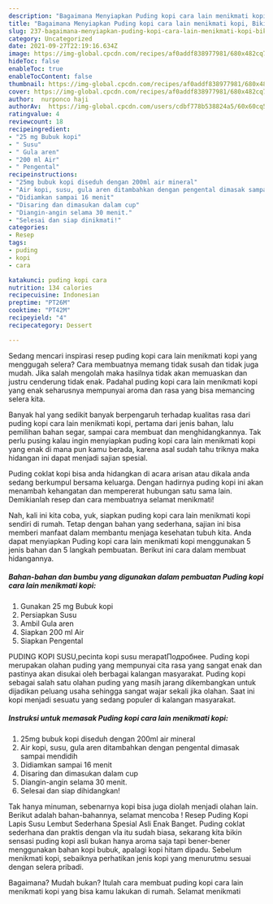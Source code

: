 ```yaml
---
description: "Bagaimana Menyiapkan Puding kopi cara lain menikmati kopi, Bikin Ngiler"
title: "Bagaimana Menyiapkan Puding kopi cara lain menikmati kopi, Bikin Ngiler"
slug: 237-bagaimana-menyiapkan-puding-kopi-cara-lain-menikmati-kopi-bikin-ngiler
category: Uncategorized
date: 2021-09-27T22:19:16.634Z
image: https://img-global.cpcdn.com/recipes/af0addf838977981/680x482cq70/puding-kopi-cara-lain-menikmati-kopi-foto-resep-utama.jpg
hideToc: false
enableToc: true
enableTocContent: false
thumbnail: https://img-global.cpcdn.com/recipes/af0addf838977981/680x482cq70/puding-kopi-cara-lain-menikmati-kopi-foto-resep-utama.jpg
cover: https://img-global.cpcdn.com/recipes/af0addf838977981/680x482cq70/puding-kopi-cara-lain-menikmati-kopi-foto-resep-utama.jpg
author:  nurponco haji
authorAv:  https://img-global.cpcdn.com/users/cdbf778b538824a5/60x60cq50/avatar.jpg
ratingvalue: 4
reviewcount: 18
recipeingredient:
- "25 mg Bubuk kopi"
- " Susu"
- " Gula aren"
- "200 ml Air"
- " Pengental"
recipeinstructions:
- "25mg bubuk kopi diseduh dengan 200ml air mineral"
- "Air kopi, susu, gula aren ditambahkan dengan pengental dimasak sampai mendidih"
- "Didiamkan sampai 16 menit"
- "Disaring dan dimasukan dalam cup"
- "Diangin-angin selama 30 menit."
- "Selesai dan siap dinikmati!"
categories:
- Resep
tags:
- puding
- kopi
- cara

katakunci: puding kopi cara 
nutrition: 134 calories
recipecuisine: Indonesian
preptime: "PT26M"
cooktime: "PT42M"
recipeyield: "4"
recipecategory: Dessert

---
```



Sedang mencari inspirasi resep puding kopi cara lain menikmati kopi yang menggugah selera? Cara membuatnya memang tidak susah dan tidak juga mudah. Jika salah mengolah maka hasilnya tidak akan memuaskan dan justru cenderung tidak enak. Padahal puding kopi cara lain menikmati kopi yang enak seharusnya mempunyai aroma dan rasa yang bisa memancing selera kita.


Banyak hal yang sedikit banyak berpengaruh terhadap kualitas rasa dari puding kopi cara lain menikmati kopi, pertama dari jenis bahan, lalu pemilihan bahan segar, sampai cara membuat dan menghidangkannya. Tak perlu pusing kalau ingin menyiapkan puding kopi cara lain menikmati kopi yang enak di mana pun kamu berada, karena asal sudah tahu triknya maka hidangan ini dapat menjadi sajian spesial.

Puding coklat kopi bisa anda hidangkan di acara arisan atau dikala anda sedang berkumpul bersama keluarga. Dengan hadirnya puding kopi ini akan menambah kehangatan dan mempererat hubungan satu sama lain. Demikianlah resep dan cara membuatnya selamat menikmati!


Nah, kali ini kita coba, yuk, siapkan puding kopi cara lain menikmati kopi sendiri di rumah. Tetap dengan bahan yang sederhana, sajian ini bisa memberi manfaat dalam membantu menjaga kesehatan tubuh kita. Anda dapat menyiapkan Puding kopi cara lain menikmati kopi menggunakan 5 jenis bahan dan 5 langkah pembuatan. Berikut ini cara dalam membuat hidangannya.

<!--inarticleads1-->

##### Bahan-bahan dan bumbu yang digunakan dalam pembuatan Puding kopi cara lain menikmati kopi:

1. Gunakan 25 mg Bubuk kopi
1. Persiapkan  Susu
1. Ambil  Gula aren
1. Siapkan 200 ml Air
1. Siapkan  Pengental


PUDING KOPI SUSU,pecinta kopi susu merapatПодробнее. Puding kopi merupakan olahan puding yang mempunyai cita rasa yang sangat enak dan pastinya akan disukai oleh berbagai kalangan masyarakat. Puding kopi sebagai salah satu olahan puding yang masih jarang dikembangkan untuk dijadikan peluang usaha sehingga sangat wajar sekali jika olahan. Saat ini kopi menjadi sesuatu yang sedang populer di kalangan masyarakat. 

<!--inarticleads2-->

##### Instruksi untuk memasak Puding kopi cara lain menikmati kopi:

1. 25mg bubuk kopi diseduh dengan 200ml air mineral
1. Air kopi, susu, gula aren ditambahkan dengan pengental dimasak sampai mendidih
1. Didiamkan sampai 16 menit
1. Disaring dan dimasukan dalam cup
1. Diangin-angin selama 30 menit.
1. Selesai dan siap dihidangkan!

Tak hanya minuman, sebenarnya kopi bisa juga diolah menjadi olahan lain. Berikut adalah bahan-bahannya, selamat mencoba ! Resep Puding Kopi Lapis Susu Lembut Sederhana Spesial Asli Enak Banget. Puding coklat sederhana dan praktis dengan vla itu sudah biasa, sekarang kita bikin sensasi puding kopi asli bukan hanya aroma saja tapi bener-bener menggunakan bahan kopi bubuk, apalagi kopi hitam dipadu. Sebelum menikmati kopi, sebaiknya perhatikan jenis kopi yang menurutmu sesuai dengan selera pribadi. 

Bagaimana? Mudah bukan? Itulah cara membuat puding kopi cara lain menikmati kopi yang bisa kamu lakukan di rumah. Selamat menikmati

